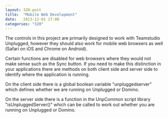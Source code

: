 ```yaml
---
layout: 320-post
title:  "Mobile Web Development"
date:   2013-12-01 17:00
categories: "320"
---
```


The controls in this project are primarily designed to work with Teamstudio Unplugged, however they should also work for mobile web browsers as well (Safari on iOS and Chrome on Android). 

Certain functions are disabled for web browsers where they would not make sense such as the Sync button. If you need to make this distinction in your applications there are methods on both client side and server side to identify where the application is running.

On the client side there is a global boolean variable "unpluggedserver" which defines whether we are running on Unplugged or Domino.

On the server side there is a function in the UnpCommon script library "isUnpluggedServer()" which can be called to work out whether you are running on Unplugged or Domino.